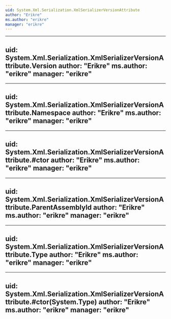 ```yaml
---
uid: System.Xml.Serialization.XmlSerializerVersionAttribute
author: "Erikre"
ms.author: "erikre"
manager: "erikre"
---
```


---
uid: System.Xml.Serialization.XmlSerializerVersionAttribute.Version
author: "Erikre"
ms.author: "erikre"
manager: "erikre"
---

---
uid: System.Xml.Serialization.XmlSerializerVersionAttribute.Namespace
author: "Erikre"
ms.author: "erikre"
manager: "erikre"
---

---
uid: System.Xml.Serialization.XmlSerializerVersionAttribute.#ctor
author: "Erikre"
ms.author: "erikre"
manager: "erikre"
---

---
uid: System.Xml.Serialization.XmlSerializerVersionAttribute.ParentAssemblyId
author: "Erikre"
ms.author: "erikre"
manager: "erikre"
---

---
uid: System.Xml.Serialization.XmlSerializerVersionAttribute.Type
author: "Erikre"
ms.author: "erikre"
manager: "erikre"
---

---
uid: System.Xml.Serialization.XmlSerializerVersionAttribute.#ctor(System.Type)
author: "Erikre"
ms.author: "erikre"
manager: "erikre"
---
